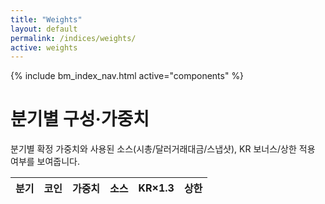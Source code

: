 ```yaml
---
title: "Weights"
layout: default
permalink: /indices/weights/
active: weights
---
```


{% include bm_index_nav.html active="components" %}


# 분기별 구성·가중치

<p>분기별 확정 가중치와 사용된 소스(시총/달러거래대금/스냅샷), KR 보너스/상한 적용 여부를 보여줍니다.</p>

<table id="wq" style="width:100%;border-collapse:collapse">
  <thead>
    <tr>
      <th style="text-align:left">분기</th>
      <th style="text-align:left">코인</th>
      <th style="text-align:right">가중치</th>
      <th style="text-align:left">소스</th>
      <th style="text-align:center">KR×1.3</th>
      <th style="text-align:center">상한</th>
    </tr>
  </thead>
  <tbody></tbody>
</table>

<script>
const WQ_CSV = "https://docs.google.com/spreadsheets/d/e/2PACX-1vTndyrPd3WWwFtfzv2CZxJeDcH-l8ibQIdO5ouYS4HsaGpbeXQQbs6WEr9qPqqZbRoT6cObdFxJpief/pub?gid=1645238012&single=true&output=csv";

async function getCsv(u){const r=await fetch(u+(u.includes('?')?'&':'?')+'v='+Date.now(),{cache:'no-store'});if(!r.ok)throw new Error(r.status);return r.text();}
function parseCsv(t){
  const L=t.trim().split(/\r?\n/), H=L.shift().split(",");
  const I=k=>H.indexOf(k);
  return L.map(l=>{
    const c=l.split(",");
    return {
      q:c[I("quarter")],
      coin:c[I("coin_id")] || c[I("symbol")] || "",
      w:parseFloat(c[I("weight")]),
      src:(c[I("source_used")]||"").trim(),
      kb:(c[I("kr_bonus")]||c[I("kr_bonus_applied")]||"").toLowerCase()==="true",
      cap:(c[I("cap_applied")]||"").toLowerCase()==="true"
    };
  }).filter(r=>Number.isFinite(r.w));
}
function renderRows(rows){
  // 분기+코인 정렬
  rows.sort((a,b)=>a.q.localeCompare(b.q)||a.coin.localeCompare(b.coin));
  const tb=document.querySelector("#wq tbody");
  tb.innerHTML = rows.map(r=>`
    <tr>
      <td>${r.q}</td>
      <td>${r.coin}</td>
      <td style="text-align:right">${(r.w*100).toFixed(2)}%</td>
      <td>${r.src||"-"}</td>
      <td style="text-align:center">${r.kb?"예":"-"}</td>
      <td style="text-align:center">${r.cap?"적용":"-"}</td>
    </tr>`).join("");
}
getCsv(WQ_CSV).then(parseCsv).then(renderRows)
  .catch(e=>document.querySelector("#wq tbody").innerHTML=`<tr><td colspan="6">로드 실패: ${e.message}</td></tr>`);
</script>
